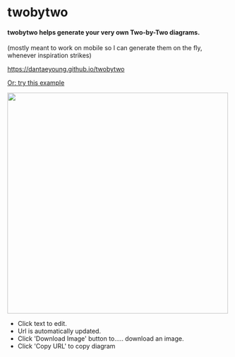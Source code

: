 # twobytwo 

#### twobytwo helps generate your very own Two-by-Two diagrams.
(mostly meant to work on mobile so I can generate them on the fly, whenever inspiration strikes)

https://dantaeyoung.github.io/twobytwo

[Or: try this example](https://dantaeyoung.github.io/twobytwo/?quiz_title=Cybernetics%20%26amp%3B%20Me&quiz_description=agency%20vs.%20cybernetic%20systems&axis_xmin=NOT%20%3Cbr%3Ehaving%3Cbr%3Eagency&axis_xmax=Having%3Cbr%3Eagency&axis_ymin=NOT%20creating%20your%3Cbr%3Eown%20cybernetic%20systems&axis_ymax=Creating%20your%20%3Cbr%3Eown%20cybernetic%20systems&quadrant_xminymin=Constrained%20by%3Cbr%3Esocietal%20systems&quadrant_xmaxymin=Using%20your%3Cbr%3E%E2%80%9Cforce%20of%20will%E2%80%9D&quadrant_xminymax=Constrained%20by%20your%20own%20systems&quadrant_xmaxymax=Empowered%3Cbr%3Eby%20your%20own%3Cbr%3Esystems)

<img src="https://github.com/dantaeyoung/twobytwo/blob/master/grid_example.png?raw=true" width="500px" height="500px" />

- Click text to edit.
- Url is automatically updated.
- Click 'Download Image' button to..... download an image.
- Click 'Copy URL' to copy diagram 
